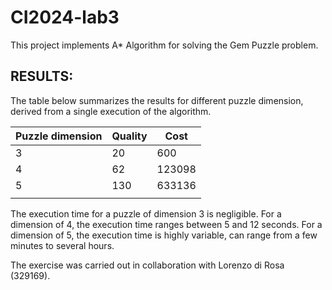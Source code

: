 # CI2024-lab3

This project implements  A* Algorithm for solving the Gem Puzzle problem.




## RESULTS: 




The table below summarizes the results for different puzzle dimension, derived from a single execution of the algorithm. 

|  **Puzzle dimension**| **Quality**|**Cost** | 
|---|---|---|
| 3 |   20 | 600| 
| 4 | 62 | 123098 | 
| 5 | 130 | 633136 | 
|||





The execution time for a puzzle of dimension 3 is negligible. For a dimension of 4, the execution time ranges between 5 and 12 seconds. 
For a dimension of 5, the execution time is highly variable, can range from a few minutes to several hours.






The exercise was carried out in collaboration with Lorenzo di Rosa  (329169).



